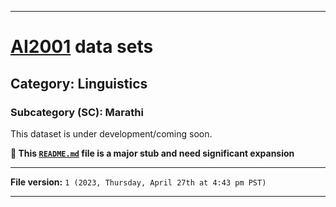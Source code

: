 
***

# [AI2001](https://github.com/seanpm2001/AI2001/) data sets

## Category: Linguistics

### Subcategory (SC): Marathi

This dataset is under development/coming soon.

**🌱️ This [`README.md`](/README.md) file is a major stub and need significant expansion**

***

**File version:** `1 (2023, Thursday, April 27th at 4:43 pm PST)`

***
